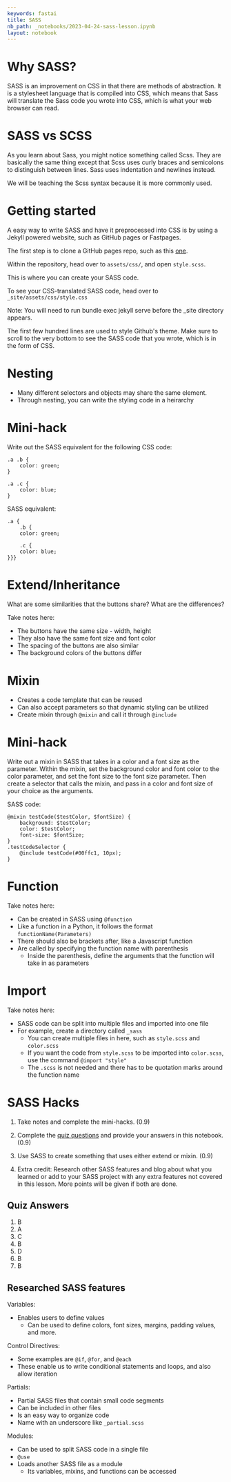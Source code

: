 ```yaml
---
keywords: fastai
title: SASS
nb_path: _notebooks/2023-04-24-sass-lesson.ipynb
layout: notebook
---
```


<!--
#################################################
### THIS FILE WAS AUTOGENERATED! DO NOT EDIT! ###
#################################################
# file to edit: _notebooks/2023-04-24-sass-lesson.ipynb
-->

<div class="container" id="notebook-container">
        
<div class="cell border-box-sizing text_cell rendered"><div class="inner_cell">
<div class="text_cell_render border-box-sizing rendered_html">
<h1 id="Why-SASS?">Why SASS?<a class="anchor-link" href="#Why-SASS?"> </a></h1><p>SASS is an improvement on CSS in that there are methods of abstraction. It is a stylesheet language that is compiled into CSS, which means that Sass will translate the Sass code you wrote into CSS, which is what your web browser can read.</p>
<h1 id="SASS-vs-SCSS">SASS vs SCSS<a class="anchor-link" href="#SASS-vs-SCSS"> </a></h1><p>As you learn about Sass, you might notice something called Scss. They are basically the same thing except that Scss uses curly braces and semicolons to distinguish between lines. Sass uses indentation and newlines instead.</p>
<p>We will be teaching the Scss syntax because it is more commonly used.</p>

</div>
</div>
</div>
<div class="cell border-box-sizing text_cell rendered"><div class="inner_cell">
<div class="text_cell_render border-box-sizing rendered_html">
<h1 id="Getting-started">Getting started<a class="anchor-link" href="#Getting-started"> </a></h1><p>A easy way to write SASS and have it preprocessed into CSS is by using a Jekyll powered website, such as GitHub pages or Fastpages.</p>
<p>The first step is to clone a GitHub pages repo, such as this <a href="https://github.com/lwu1822/sassy_squad">one</a>.</p>
<p>Within the repository, head over to <code>assets/css/</code>, and open <code>style.scss</code>.</p>
<p>This is where you can create your SASS code.</p>
<p>To see your CSS-translated SASS code, head over to <code>_site/assets/css/style.css</code></p>
<p>Note: You will need to run bundle exec jekyll serve before the _site directory appears.</p>
<p>The first few hundred lines are used to style Github's theme. Make sure to scroll to the very bottom to see the SASS code that you wrote, which is in the form of CSS.</p>

</div>
</div>
</div>
<div class="cell border-box-sizing text_cell rendered"><div class="inner_cell">
<div class="text_cell_render border-box-sizing rendered_html">
<h1 id="Nesting">Nesting<a class="anchor-link" href="#Nesting"> </a></h1><ul>
<li>Many different selectors and objects may share the same element.</li>
<li>Through nesting, you can write the styling code in a heirarchy</li>
</ul>

</div>
</div>
</div>
<div class="cell border-box-sizing text_cell rendered"><div class="inner_cell">
<div class="text_cell_render border-box-sizing rendered_html">
<h1 id="Mini-hack">Mini-hack<a class="anchor-link" href="#Mini-hack"> </a></h1><p>Write out the SASS equivalent for the following CSS code:</p>

<pre><code>.a .b {
    color: green;
}

.a .c {
    color: blue;
}</code></pre>
<p>SASS equivalent:</p>

<pre><code>.a {
    .b {
    color: green;

    .c {
    color: blue;
}}}</code></pre>

</div>
</div>
</div>
<div class="cell border-box-sizing text_cell rendered"><div class="inner_cell">
<div class="text_cell_render border-box-sizing rendered_html">
<h1 id="Extend/Inheritance">Extend/Inheritance<a class="anchor-link" href="#Extend/Inheritance"> </a></h1><p>What are some similarities that the buttons share? What are the differences?</p>
<p>Take notes here:</p>
<ul>
<li>The buttons have the same size - width, height</li>
<li>They also have the same font size and font color</li>
<li>The spacing of the buttons are also similar</li>
<li>The background colors of the buttons differ </li>
</ul>

</div>
</div>
</div>
<div class="cell border-box-sizing text_cell rendered"><div class="inner_cell">
<div class="text_cell_render border-box-sizing rendered_html">
<h1 id="Mixin">Mixin<a class="anchor-link" href="#Mixin"> </a></h1><ul>
<li>Creates a code template that can be reused</li>
<li>Can also accept parameters so that dynamic styling can be utilized</li>
<li>Create mixin through <code>@mixin</code> and call it through <code>@include</code></li>
</ul>

</div>
</div>
</div>
<div class="cell border-box-sizing text_cell rendered"><div class="inner_cell">
<div class="text_cell_render border-box-sizing rendered_html">
<h1 id="Mini-hack">Mini-hack<a class="anchor-link" href="#Mini-hack"> </a></h1><p>Write out a mixin in SASS that takes in a color and a font size as the parameter. Within the mixin, set the background color and font color to the color parameter, and set the font size to the font size parameter. Then create a selector that calls the mixin, and pass in a color and font size of your choice as the arguments.</p>
<p>SASS code:</p>

<pre><code>@mixin testCode($testColor, $fontSize) {
    background: $testColor;
    color: $testColor;
    font-size: $fontSize;
}
.testCodeSelector {
    @include testCode(#00ffc1, 10px);
}</code></pre>

</div>
</div>
</div>
<div class="cell border-box-sizing text_cell rendered"><div class="inner_cell">
<div class="text_cell_render border-box-sizing rendered_html">
<h1 id="Function">Function<a class="anchor-link" href="#Function"> </a></h1><p>Take notes here:</p>
<ul>
<li>Can be created in SASS using <code>@function</code></li>
<li>Like a function in a Python, it follows the format <code>functionName(Parameters)</code></li>
<li>There should also be brackets after, like a Javascript function</li>
<li>Are called by specifying the function name with parenthesis<ul>
<li>Inside the parenthesis, define the arguments that the function will take in as parameters</li>
</ul>
</li>
</ul>

</div>
</div>
</div>
<div class="cell border-box-sizing text_cell rendered"><div class="inner_cell">
<div class="text_cell_render border-box-sizing rendered_html">
<h1 id="Import">Import<a class="anchor-link" href="#Import"> </a></h1><p>Take notes here:</p>
<ul>
<li>SASS code can be split into multiple files and imported into one file</li>
<li>For example, create a directory called <code>_sass</code><ul>
<li>You can create multiple files in here, such as <code>style.scss</code> and <code>color.scss</code></li>
<li>If you want the code from <code>style.scss</code> to be imported into <code>color.scss</code>, use the command <code>@import "style"</code></li>
<li>The <code>.scss</code> is not needed and there has to be quotation marks around the function name</li>
</ul>
</li>
</ul>

</div>
</div>
</div>
<div class="cell border-box-sizing text_cell rendered"><div class="inner_cell">
<div class="text_cell_render border-box-sizing rendered_html">
<h1 id="SASS-Hacks">SASS Hacks<a class="anchor-link" href="#SASS-Hacks"> </a></h1><ol>
<li><p>Take notes and complete the mini-hacks. (0.9)</p>
</li>
<li><p>Complete the <a href="https://lwu1822.github.io/sassy_squad/quizQuestions">quiz questions</a> and provide your answers in this notebook. (0.9)</p>
</li>
<li><p>Use SASS to create something that uses either extend or mixin. (0.9)</p>
</li>
<li><p>Extra credit: Research other SASS features and blog about what you learned or add to your SASS project with any extra features not covered in this lesson. More points will be given if both are done.</p>
</li>
</ol>

</div>
</div>
</div>
<div class="cell border-box-sizing text_cell rendered"><div class="inner_cell">
<div class="text_cell_render border-box-sizing rendered_html">
<h2 id="Quiz-Answers">Quiz Answers<a class="anchor-link" href="#Quiz-Answers"> </a></h2><ol>
<li>B</li>
<li>A</li>
<li>C</li>
<li>B</li>
<li>D</li>
<li>B</li>
<li>B</li>
</ol>

</div>
</div>
</div>
<div class="cell border-box-sizing text_cell rendered"><div class="inner_cell">
<div class="text_cell_render border-box-sizing rendered_html">
<h2 id="Researched-SASS-features">Researched SASS features<a class="anchor-link" href="#Researched-SASS-features"> </a></h2><p>Variables:</p>
<ul>
<li>Enables users to define values<ul>
<li>Can be used to define colors, font sizes, margins, padding values, and more.</li>
</ul>
</li>
</ul>
<p>Control Directives:</p>
<ul>
<li>Some examples are <code>@if</code>, <code>@for</code>, and <code>@each</code></li>
<li>These enable us to write conditional statements and loops, and also allow iteration</li>
</ul>
<p>Partials:</p>
<ul>
<li>Partial SASS files that contain small code segments</li>
<li>Can be included in other files</li>
<li>Is an easy way to organize code</li>
<li>Name with an underscore like <code>_partial.scss</code></li>
</ul>
<p>Modules:</p>
<ul>
<li>Can be used to split SASS code in a single file</li>
<li><code>@use</code></li>
<li>Loads another SASS file as a module<ul>
<li>Its variables, mixins, and functions can be accessed</li>
</ul>
</li>
</ul>

</div>
</div>
</div>
<div class="cell border-box-sizing text_cell rendered"><div class="inner_cell">
<div class="text_cell_render border-box-sizing rendered_html">
<p><style>
    @mixin button {
    display: inline-block;
    padding: 10px 20px;
    border: 1px solid #f8057e;
    border-radius: 5px;
    background-color: #04f886;
    color: #1d1c1c;
    text-align: center;
    text-decoration: none;
    font-size: 20px;
    font-weight: bold;
    cursor: pointer;</p>

<pre><code>&amp;:hover {
  background-color: #ccc;
  color: #fff;
}
</code></pre>
<p>}
  .primary-btn {
    @include button;
    //background-color: #007bff;
    //color: #fff;
  }</p>
<p>.secondary-btn {
    @extend .primary-btn;
    //background-color: #6c757d;
  }</p>
<p>&lt;/style&gt;</p>
<html>
<head>
</head>
    <body>
        <div class="button">
            <button class="primary-btn">First Button</button>
            <button class="secondary-btn">Second Button</button>
        </div>
    </body>
</html>
</div>
</div>
</div>
</div>
 

